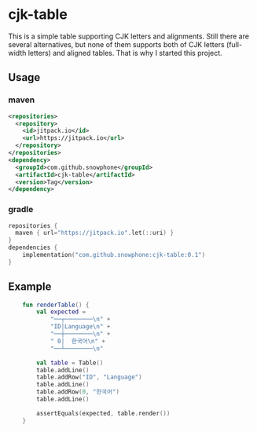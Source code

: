 # cjk-table

This is a simple table supporting CJK letters and alignments.
Still there are several alternatives, but none of them supports both of CJK letters
(full-width letters) and aligned tables.
That is why I started this project.

## Usage

### maven

```xml
<repositories>
  <repository>
    <id>jitpack.io</id>
    <url>https://jitpack.io</url>
  </repository>
</repositories>
<dependency>
  <groupId>com.github.snowphone</groupId>
  <artifactId>cjk-table</artifactId>
  <version>Tag</version>
</dependency>
```

### gradle

```kotlin
repositories {
  maven { url="https://jitpack.io".let(::uri) }
}
dependencies {
	implementation("com.github.snowphone:cjk-table:0.1")
}
```

## Example

```kotlin
	fun renderTable() {
		val expected =
			"──┬────────\n" +
			"ID│Language\n" +
			"──┼────────\n" +
			" 0│  한국어\n" +
			"──┴────────\n"

		val table = Table()
		table.addLine()
		table.addRow("ID", "Language")
		table.addLine()
		table.addRow(0, "한국어")
		table.addLine()

		assertEquals(expected, table.render())
	}
```
